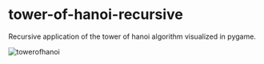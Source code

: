 # tower-of-hanoi-recursive
Recursive application of the tower of hanoi algorithm visualized in pygame.

![towerofhanoi](https://i.gyazo.com/6f3ed7217c743c9602c6ed413d52f98e.gif)
